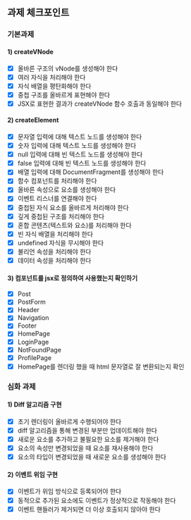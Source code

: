 ## 과제 체크포인트

### 기본과제

#### 1) createVNode

- [x] 올바른 구조의 vNode를 생성해야 한다
- [x] 여러 자식을 처리해야 한다
- [x] 자식 배열을 평탄화해야 한다
- [x] 중첩 구조를 올바르게 표현해야 한다
- [x] JSX로 표현한 결과가 createVNode 함수 호출과 동일해야 한다

#### 2) createElement

- [x] 문자열 입력에 대해 텍스트 노드를 생성해야 한다
- [x] 숫자 입력에 대해 텍스트 노드를 생성해야 한다
- [x] null 입력에 대해 빈 텍스트 노드를 생성해야 한다
- [x] false 입력에 대해 빈 텍스트 노드를 생성해야 한다
- [x] 배열 입력에 대해 DocumentFragment를 생성해야 한다
- [x] 함수 컴포넌트를 처리해야 한다
- [x] 올바른 속성으로 요소를 생성해야 한다
- [x] 이벤트 리스너를 연결해야 한다
- [x] 중첩된 자식 요소를 올바르게 처리해야 한다
- [x] 깊게 중첩된 구조를 처리해야 한다
- [x] 혼합 콘텐츠(텍스트와 요소)를 처리해야 한다
- [x] 빈 자식 배열을 처리해야 한다
- [x] undefined 자식을 무시해야 한다
- [x] 불리언 속성을 처리해야 한다
- [x] 데이터 속성을 처리해야 한다

#### 3) 컴포넌트를 jsx로 정의하여 사용했는지 확인하기

- [x] Post
- [x] PostForm
- [x] Header
- [x] Navigation
- [x] Footer
- [x] HomePage
- [x] LoginPage
- [x] NotFoundPage
- [x] ProfilePage
- [x] HomePage를 렌더링 했을 때 html 문자열로 잘 변환되는지 확인

### 심화 과제

#### 1) Diff 알고리즘 구현

- [x] 초기 렌더링이 올바르게 수행되어야 한다
- [x] diff 알고리즘을 통해 변경된 부분만 업데이트해야 한다
- [x] 새로운 요소를 추가하고 불필요한 요소를 제거해야 한다
- [x] 요소의 속성만 변경되었을 때 요소를 재사용해야 한다
- [x] 요소의 타입이 변경되었을 때 새로운 요소를 생성해야 한다

#### 2) 이벤트 위임 구현

- [x] 이벤트가 위임 방식으로 등록되어야 한다
- [x] 동적으로 추가된 요소에도 이벤트가 정상적으로 작동해야 한다
- [x] 이벤트 핸들러가 제거되면 더 이상 호출되지 않아야 한다
